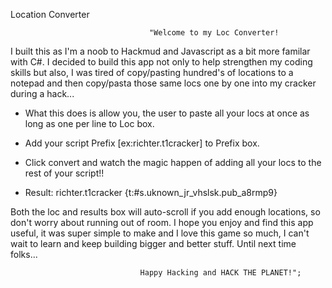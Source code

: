 Location Converter

                                   "Welcome to my Loc Converter! 

I built this as I'm a noob to Hackmud and Javascript as a bit more familar 
with C#. I decided to build this app not only to help strengthen my coding skills but also, I was tired of 
copy/pasting hundred's of locations to a notepad and then copy/pasta those same locs one by one into my 
cracker during a hack...

* What this does is allow you, the user to paste all your locs at once as long as one per line to Loc box.

* Add your script Prefix [ex:richter.t1cracker] to Prefix box.

* Click convert and watch the magic happen of adding all your locs to the rest of your script!!

* Result: richter.t1cracker {t:#s.uknown_jr_vhslsk.pub_a8rmp9}

Both the loc and results box will auto-scroll if you add enough locations, so don't worry about running 
out of room. I hope you enjoy and find this app useful, it was super simple to make and I love this game 
so much, I can't wait to learn and keep building bigger and better stuff. Until next time folks... 

                                 Happy Hacking and HACK THE PLANET!";
